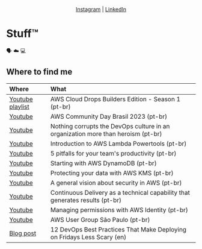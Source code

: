 
<p align="center" valign="center"><a href="https://www.instagram.com/pallaseminsta/">Instagram</a> | <a href="https://www.linkedin.com/in/mfpalladino/">LinkedIn</a> </p>

# Stuff™
:speaking_head: :cloud: :computer:

## Where to find me

| Where | What |
|:--------------------------- |:-----|
| [Youtube playlist](https://www.youtube.com/playlist?list=PLQHh55hXC4yrlnKxKDsLPFl5O6sTfXWHu) | AWS Cloud Drops Builders Edition - Season 1 (pt-br) |
| [Youtube](https://www.youtube.com/watch?v=DVfU6jOIJ6w) | AWS Community Day Brasil 2023 (pt-br) |
| [Youtube](https://www.youtube.com/watch?v=kuNj29Uu35M) | Nothing corrupts the DevOps culture in an organization more than heroism (pt-br) |
| [Youtube](https://www.youtube.com/watch?v=lUva8IxFVpQ) | Introduction to AWS Lambda Powertools (pt-br) |
| [Youtube](https://youtu.be/QyoZRPk7tYQ?t=3717) | 5 pitfalls for your team's productivity  (pt-br) |
| [Youtube](https://www.youtube.com/watch?v=pdMjnuIiYo8) | Starting with AWS DynamoDB (pt-br) |
| [Youtube](https://www.youtube.com/watch?v=GVk8jAYro0Y) | Protecting your data with AWS KMS (pt-br) |
| [Youtube](https://www.youtube.com/watch?v=Uef2pUQUW60) | A general vision about security in AWS (pt-br) |
| [Youtube](https://www.youtube.com/watch?v=XKWCWo2KHNc) | Continuous Delivery as a technical capability that generates results (pt-br) |
| [Youtube](https://www.youtube.com/watch?v=27Qnlhsv9cI) | Managing permissions with AWS Identity (pt-br) |
| [Youtube](https://www.youtube.com/@AWSUGSP) | AWS User Group São Paulo (pt-br) |
| [Blog post](https://community.aws/posts/deploy-on-friday-devops-best-practices) | 12 DevOps Best Practices That Make Deploying on Fridays Less Scary (en) |
